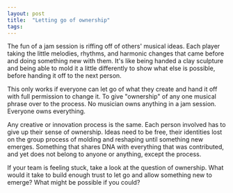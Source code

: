 ```yaml
---
layout: post
title:  "Letting go of ownership"
tags: 
---
```


The fun of a jam session is riffing off of others' musical ideas. Each player taking the little melodies, rhythms, and harmonic changes that came before and doing something new with them. It's like being handed a clay sculpture and being able to mold it a little differently to show what else is possible, before handing it off to the next person.

This only works if everyone can let go of what they create and hand it off with full permission to change it. To give "ownership" of any one musical phrase over to the process. No musician owns anything in a jam session. Everyone owns everything.

Any creative or innovation process is the same. Each person involved has to give up their sense of ownership. Ideas need to be free, their identities lost on the group process of molding and reshaping until something new emerges. Something that shares DNA with everything that was contributed, and yet does not belong to anyone or anything, except the process.

If your team is feeling stuck, take a look at the question of ownership. What would it take to build enough trust to let go and allow something new to emerge? What might be possible if you could?